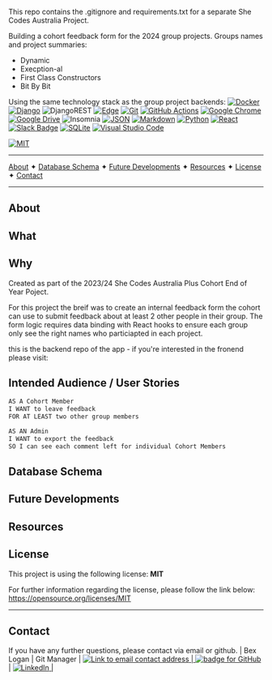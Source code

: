 This repo contains the .gitignore and requirements.txt for a separate She Codes Australia Project. 

Building a cohort feedback form for the 2024 group projects. 
Groups names and project summaries: 
- Dynamic
- Execption-al
- First Class Constructors
- Bit By Bit

Using the same technology stack as the group project backends:
[![Docker](https://img.shields.io/badge/Docker-2496ED?logo=docker&logoColor=fff)](#)
[![Django](https://img.shields.io/badge/Django-%23092E20.svg?logo=django&logoColor=white)](#)
![DjangoREST](https://img.shields.io/badge/DJANGO-REST-ff1709?style=for-the-badge&logo=django&logoColor=white&color=ff1709&labelColor=gray)
[![Edge](https://img.shields.io/badge/Edge-0078D7?logo=Microsoft-edge&logoColor=white)](#)
[![Git](https://img.shields.io/badge/Git-F05032?logo=git&logoColor=fff)](#)
[![GitHub Actions](https://img.shields.io/badge/GitHub_Actions-2088FF?logo=github-actions&logoColor=white)](#)
[![Google Chrome](https://img.shields.io/badge/Google%20Chrome-4285F4?logo=GoogleChrome&logoColor=white)](#)
[![Google Drive](https://img.shields.io/badge/Google%20Drive-4285F4?logo=googledrive&logoColor=fff)](#)
![Insomnia](https://img.shields.io/badge/Insomnia-black?style=for-the-badge&logo=insomnia&logoColor=5849BE)
[![JSON](https://img.shields.io/badge/JSON-000?logo=json&logoColor=fff)](#)
[![Markdown](https://img.shields.io/badge/Markdown-%23000000.svg?logo=markdown&logoColor=white)](#)
[![Python](https://img.shields.io/badge/Python-3776AB?logo=python&logoColor=fff)](#)
[![React](https://img.shields.io/badge/React-%2320232a.svg?logo=react&logoColor=%2361DAFB)](#)
[![Slack Badge](https://img.shields.io/badge/Slack-4A154B?logo=slack&logoColor=fff)](#)
[![SQLite](https://img.shields.io/badge/SQLite-%2307405e.svg?logo=sqlite&logoColor=white)](#)
[![Visual Studio Code](https://img.shields.io/badge/Visual%20Studio%20Code-0078d7.svg?logo=visual-studio-code&logoColor=white)](#)

[![MIT](https://img.shields.io/badge/License-MIT-yellow?style=for-the-badge)](https://opensource.org/licenses/MIT)

---

[About](#about) ✦ [Database Schema](#database-schema) ✦ [Future Developments](#future-developments) ✦ [Resources](#resources) ✦ [License](#license) ✦ [Contact](#contact)

---

## About

## What

## Why
Created as part of the 2023/24 She Codes Australia Plus Cohort End of Year Poject. 

For this project the breif was to create an internal feedback form the cohort can use to submit feedback about at least 2 other people in their group. The form logic requires data binding with React hooks to ensure each group only see the right names who particiapted in each project. 

this is the backend repo of the app - if you're interested in the fronend please visit: 

## Intended Audience / User Stories

```md
AS A Cohort Member
I WANT to leave feedback
FOR AT LEAST two other group members
```
```md
AS AN Admin
I WANT to export the feedback
SO I can see each comment left for individual Cohort Members
``` 

## Database Schema

## Future Developments

## Resources

## License
This project is using the following license: 
**MIT**

For further information regarding the license, please follow the link below:
https://opensource.org/licenses/MIT

---

## Contact

If you have any further questions, please contact via email or github.
| Bex Logan        | Git Manager                        | <a href="bek.jayne@gmail.com"><img alt="Link to email contact address" src="https://img.shields.io/badge/email-D14836?style=for-the-badge" target="_blank" />          | <a href="https://github.com/BBLogan"><img alt="badge for GitHub" src="https://img.shields.io/badge/github-%23121011.svg?style=for-the-badge&logo=github&logoColor=white" target="_blank" /></a>       | <a href="https://www.linkedin.com/in/bexlogan/">![LinkedIn](https://img.shields.io/badge/linkedin-%230077B5.svg?style=for-the-badge&logo=linkedin&logoColor=white)                   |
